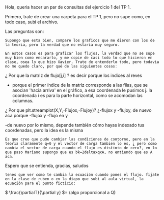 Hola, queria hacer un par de consultas del ejercicio 1 del TP 1.

Primero, trate de crear una carpeta para el TP 1, pero no supe como, en todo caso, subi el archivo.

Las preguntas son:

    Supongo que esta bien, compare los graficos que me dieron con los de la teoria, pero la verdad que no estaria muy seguro.

    En estos casos es para graficar los flujos, la verdad que no se supe muy bien como encararlo, y me copie de casi todo lo que hicieron en clase, osea lo que hizo Xavier. Trate de entenderlo todo, pero todavia no me quedo claro, por qué de las siguientes cosas:

¿ Por que la matriz de flujo[j,i] ? es decir porque los indices al reves

- porque el primer índice de la matriz corresponde a las filas, que se asocian 'hacia arriva' en el gráfico, a esa coordenada 
le pusimos j. la coordenada i es para la parte horizontal, como se acomodan las columnas. 

¿ Por que plt.streamplot(X,Y,-Flujox,-Flujoy)? ¿-flujox y -flujoy, de nuevo aca porque -flujox y -flujo en y

-de nuevo por lo mismo, depende también cómo hayas indexado tus coordenadas, pero la idea es la misma

    Es que creo que pude cambiar las condiciones de contorno, pero en la teoria claramente q=0 y el vector de carga tambien lo es, ¿ pero como cambia el vector de carga cuando el flujo es distinto de cero?, en lo que paso Mariano supongo que es bk=2deltaxqxA, no entiendo que es A aca.


Espero que se entienda, gracias, saludos

    tenes que ver como te cambia la ecuación cuando pones el flujo. fijate en la clase de ruben o en la diapo que subí al aula virtual, la ecuación para el punto ficticio:
$ \frac{\partialT}{\partial y} $= (algo proporcional a Q)
